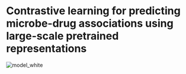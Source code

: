 # Contrastive learning for predicting microbe-drug associations using large-scale pretrained representations

![model_white](https://github.com/user-attachments/assets/d28f56af-edef-4ac8-af56-a8a16a471c2c)
